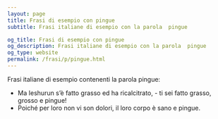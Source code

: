 ```yaml
---
layout: page
title: Frasi di esempio con pingue 
subtitle: Frasi italiane di esempio con la parola  pingue

og_title: Frasi di esempio con pingue 
og_description: Frasi italiane di esempio con la parola  pingue
og_type: website
permalink: /frasi/p/pingue.html
---
```


Frasi italiane di esempio contenenti la parola pingue:


- Ma Ieshurun s’è fatto grasso ed ha ricalcitrato, - ti sei fatto grasso, grosso e pingue!
- Poiché per loro non vi son dolori, il loro corpo è sano e pingue.
